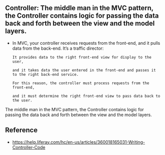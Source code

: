 ## Controller: The middle man in the MVC pattern, the Controller contains logic for passing the data back and forth between the view and the model layers.

- In MVC, your controller receives requests from the front-end, and it pulls data from the back-end. It’s a traffic director: 

      It provides data to the right front-end view for display to the user,
      
      and it takes data the user entered in the front-end and passes it to the right back-end service. 

      For this reason, the controller must process requests from the front-end,
      
      and it must determine the right front-end view to pass data back to the user.

The middle man in the MVC pattern, the Controller contains logic for passing the data back and forth between the view and the model layers.

## Reference

- https://help.liferay.com/hc/en-us/articles/360018165031-Writing-Controller-Code
